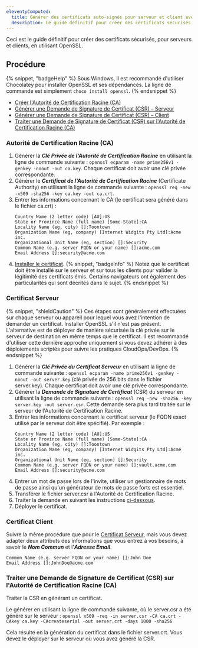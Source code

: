 ```yaml
---
eleventyComputed:
  title: Générer des certificats auto-signés pour serveur et client avec OpenSSL
  description: Ce guide définitif pour créer des certificats sécurisés, pour serveurs et clients, en utilisant OpenSSL.
---
```

Ceci est le guide définitif pour créer des certificats sécurisés, pour serveurs et clients, en utilisant OpenSSL.

## Procédure
{% snippet, "badgeHelp" %}
Sous Windows, il est recommandé d'utiliser Chocolatey pour installer OpenSSL et ses dépendances. La ligne de commande est simplement `choco install openssl`.
{% endsnippet %}

* [Créer l'Autorité de Certification Racine (CA)](#root-certification-authority-ca)
* [Générer une Demande de Signature de Certificat (CSR) – Serveur](#server-certificate)
* [Générer une Demande de Signature de Certificat (CSR) – Client](#client-certificate)
* [Traiter une Demande de Signature de Certificat (CSR) sur l'Autorité de Certification Racine (CA)](#process-a-certificate-signing-request-csr-on-the-root-certificate-authority-ca)

### Autorité de Certification Racine (CA)
1. Générer la ***Clé Privée de l'Autorité de Certification Racine*** en utilisant la ligne de commande suivante : `openssl ecparam -name prime256v1 -genkey -noout -out ca.key`. Chaque certificat doit avoir une clé privée correspondante.
1. Générer le ***Certificat de l'Autorité de Certification Racine*** (Certificate Authority) en utilisant la ligne de commande suivante : `openssl req -new -x509 -sha256 -key ca.key -out ca.crt`.
1. Entrer les informations concernant le CA (le certificat sera généré dans le fichier ca.crt) :
   ```
   Country Name (2 letter code) [AU]:US
   State or Province Name (full name) [Some-State]:CA
   Locality Name (eg, city) []:Toontown
   Organization Name (eg, company) [Internet Widgits Pty Ltd]:Acme inc.
   Organizational Unit Name (eg, section) []:Security
   Common Name (e.g. server FQDN or your name) []:acme.com
   Email Address []:security@acme.com
   ```
1. [Installer le certificat](/rdm/kb/general-knowledge/install-root-certificates/).
{% snippet, "badgeInfo" %}
Notez que le certificat doit être installé sur le serveur et sur tous les clients pour valider la légitimité des certificats émis. Certains navigateurs ont également des particularités qui sont décrites dans le sujet.
{% endsnippet %}

### Certificat Serveur
{% snippet, "shieldCaution" %}
Ces étapes sont généralement effectuées sur chaque serveur ou appareil pour lequel vous avez l'intention de demander un certificat. Installer OpenSSL s'il n'est pas présent. L'alternative est de déployer de manière sécurisée la clé privée sur le serveur de destination en même temps que le certificat. Il est recommandé d'utiliser cette dernière approche uniquement si vous devez adhérer à des déploiements scriptés pour suivre les pratiques CloudOps/DevOps.
{% endsnippet %}

1. Générer la ***Clé Privée du Certificat Serveur*** en utilisant la ligne de commande suivante : `openssl ecparam -name prime256v1 -genkey -noout -out server.key` (clé privée de 256 bits dans le fichier server.key). Chaque certificat doit avoir une clé privée correspondante.
1. Générer la ***Demande de Signature de Certificat*** (CSR) du serveur en utilisant la ligne de commande suivante : `openssl req -new -sha256 -key server.key -out server.csr`. Cette demande sera plus tard traitée sur le serveur de l'Autorité de Certification Racine.
1. Entrer les informations concernant le certificat serveur (le FQDN exact utilisé par le serveur doit être spécifié). Par exemple :
   ```
   Country Name (2 letter code) [AU]:US
   State or Province Name (full name) [Some-State]:CA
   Locality Name (eg, city) []:Toontown
   Organization Name (eg, company) [Internet Widgits Pty Ltd]:Acme inc.
   Organizational Unit Name (eg, section) []:Security
   Common Name (e.g. server FQDN or your name) []:vault.acme.com
   Email Address []:security@acme.com
   ```
1. Entrer un mot de passe lors de l'invite, utiliser un gestionnaire de mots de passe ainsi qu'un générateur de mots de passe forts est essentiel.
1. Transférer le fichier server.csr à l'Autorité de Certification Racine.
1. Traiter la demande en suivant les instructions [ci-dessous](#process-a-certificate-signing-request-csr-on-the-root-certificate-authority-ca).
1. Déployer le certificat.

### Certificat Client
Suivre la même procédure que pour le [Certificat Serveur](#server-certificate), mais vous devez adapter deux attributs des informations que vous entrez à vos besoins, à savoir le ***Nom Commun*** et l'***Adresse Email***.
```
Common Name (e.g. server FQDN or your name) []:John Doe
Email Address []:JohnDoe@acme.com
```

### Traiter une Demande de Signature de Certificat (CSR) sur l'Autorité de Certification Racine (CA)
Traiter la CSR en générant un certificat.

Le générer en utilisant la ligne de commande suivante, où le server.csr a été généré sur le serveur :
`openssl x509 -req -in server.csr -CA ca.crt -CAkey ca.key -CAcreateserial -out server.crt -days 1000 -sha256`

Cela résulte en la génération du certificat dans le fichier server.crt. Vous devez le déployer sur le serveur où vous avez généré la CSR.
